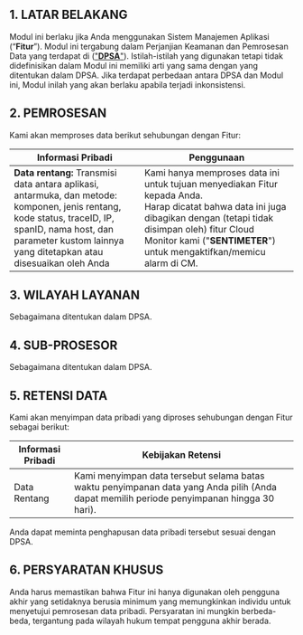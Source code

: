 ## 1\. LATAR BELAKANG

Modul ini berlaku jika Anda menggunakan Sistem Manajemen Aplikasi (“**Fitur**”). Modul ini tergabung dalam Perjanjian Keamanan dan Pemrosesan Data yang terdapat di (["**DPSA**"](https://intl.cloud.tencent.com/document/product/301/17347)). Istilah-istilah yang digunakan tetapi tidak didefinisikan dalam Modul ini memiliki arti yang sama dengan yang ditentukan dalam DPSA. Jika terdapat perbedaan antara DPSA dan Modul ini, Modul inilah yang akan berlaku apabila terjadi inkonsistensi. 

## 2\. PEMROSESAN

Kami akan memproses data berikut sehubungan dengan Fitur:

| **Informasi Pribadi**                                     | **Penggunaan**                                                      |
| ------------------------------------------------------------ | ------------------------------------------------------------ |
| **Data rentang:** Transmisi data antara aplikasi, antarmuka, dan metode: komponen, jenis rentang, kode status, traceID, IP, spanID, nama host, dan parameter kustom lainnya yang ditetapkan atau disesuaikan oleh Anda | Kami hanya memproses data ini untuk tujuan menyediakan Fitur kepada Anda. <br/>Harap dicatat bahwa data ini juga dibagikan dengan (tetapi tidak disimpan oleh) fitur Cloud Monitor kami ("**SENTIMETER**") untuk mengaktifkan/memicu alarm di CM. |

## 3\. WILAYAH LAYANAN

Sebagaimana ditentukan dalam DPSA.

## 4\. SUB-PROSESOR

Sebagaimana ditentukan dalam DPSA. 

## 5\. RETENSI DATA

Kami akan menyimpan data pribadi yang diproses sehubungan dengan Fitur sebagai berikut:

| **Informasi Pribadi** | **Kebijakan Retensi**                                         |
| ------------------------ | ------------------------------------------------------------ |
| Data Rentang                | Kami menyimpan data tersebut selama batas waktu penyimpanan data yang Anda pilih (Anda dapat memilih periode penyimpanan hingga 30 hari). |

Anda dapat meminta penghapusan data pribadi tersebut sesuai dengan DPSA.

## 6\. PERSYARATAN KHUSUS

Anda harus memastikan bahwa Fitur ini hanya digunakan oleh pengguna akhir yang setidaknya berusia minimum yang memungkinkan individu untuk menyetujui pemrosesan data pribadi. Persyaratan ini mungkin berbeda-beda, tergantung pada wilayah hukum tempat pengguna akhir berada.